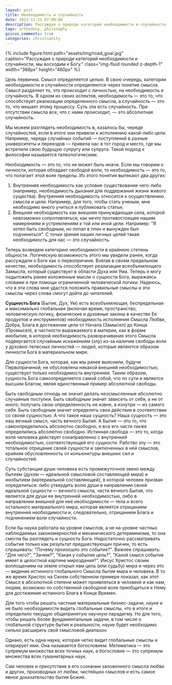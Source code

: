 ```yaml
---
layout: post
title: Необходимость и случайность
date: 2023-12-21 07:00:00
description: Рассуждая о природе категорий необходимости и случайности, мы восходим к Богу
tags: orthodoxy, philosophy
giscus_comments: true
categories: christianity
---
```


{% include figure.html path="assets/img/road_goal.jpg" caption="Рассуждая о природе категорий необходимости и случайности, мы восходим к Богу." class="img-fluid rounded z-depth-1" width="368px" height="460px" %}

Цель первична. Смысл определяется целью. В свою очередь, категории необходимости и случайности определяются через понятие смысла. Смысл разделяет то, что происходит с личностью, на необходимость и случайность.
В одном из своих аспектов, необходимость — это то, что способствует реализации определенного смысла, а случайность — это то, что мешает этому процессу. Суть зла есть случайность. При отсутствии смысла все, что с нами происходит, — это абсолютная случайность.

Мы можем разглядеть необходимость в, казалось бы, череде случайностей, если в итоге они привели к исполнению какой-либо цели. Например, череда случайных событий — поступлений в разные университеты и переездов — привела нас в тот город и место, где мы встретили свою будущую супругу или супруга. Такой подход к философии называется телеологическим.

Необходимость — это то, что не может быть иначе. Если мы говорим о личности, которая обладает свободой воли, то необходимость — это то, что полагает этой воле пределы. Из этого понятия вытекают два других:
1. Внутренняя необходимость как условие существования чего-либо (например, необходимость дыхания для поддержания жизни живого существа). Внутренняя необходимость относится к осуществлению смысла и цели. Например, для того, чтобы стать ученым, мне необходимо много учиться и публиковать статьи;
2. Внешняя необходимость как внешняя принуждающая сила, которой невозможно сопротивляться; как нечто противостоящее нашим намерениям и устремлениям к той или иной цели. Например: "Я хотел быть свободным, но попал в плен и вынужден был подчиниться". С точки зрения наших личных целей такая необходимость для нас — это случайность.

Теперь возведем категорию необходимости в крайнюю степень общности. Логическую возможность этого мы увидели ранее, когда рассуждали о Боге как о первопричине. Взятая в своем предельном качестве, необходимость способствует реализации всеобъемлющего Замысла, который существует в области Духа или Ума.
Теперь я могу подытожить ранее изложенные мысли о сущности Бога, выражаясь словами и при помощи ограниченной человеческой логики. Надеюсь, что в эти слова мне удастся положить правильные смыслы и эти смыслы через слова смогут дойти до читателей.

**Сущность Бога** (Бытие, Дух, Ум) есть всеобъемлющая, беспредельная и максимально глобальная (включая время, пространство, человеческую логику, физические и духовные законы в качестве Ее продуктов и инструментов) необходимость исполнения Смысла Любви, Добра, Блага в достижении цели от Начала (Замысел) до Конца (Промысел), в частности выражаемого в материи, как в форме инобытия, в которой необходимость разворачивания этого Смысла подвергается случайным искажениям (злу) из-за наличия свободы воли у духовно-телесных личностей — людей, которые являются образом личности Бога в материальном мире.

Для сущности Бога, которая, как мы ранее выяснили, будучи Первопричиной, не обусловлена никакой внешней необходимостью, существует только необходимость внутренняя. Таким образом, сущность Бога самоопределяется самой собой, что по сути и является высшим Благом, являя единственный пример абсолютной свободы.

Быть свободным отнюдь не значит делать неосмысленные абсолютно случайные поступки.
Быть свободным значит зависеть от себя, а не от иного; получать свою определенность не извне, а изнутри — из самого себя.
Быть свободным значит определять свои действия в соответствии со своей сущностью. А что такое наша сущность? Наша сущность — это наш вечный смысл, часть вечного Бытия. А Бытие — это то, что самоопределилось абсолютно свободно, и все его части также определились абсолютно свободно.
Истинная свобода — это то, когда воля человека действует сонаправленно с внутренней необходимостью, соответствующей его сущности.
Рабство злу — это тотальное отрицание своей сущности и заключенных в ней смыслов, крайняя обусловленность от конъюнктуры внешних сил и случайностей.

Суть субстанции души человека есть промежуточное звено между бытием (духом — идеальной смысловой составляющей мира) и инобытием (материальной составляющей), в которой человек призван определиться: либо утвердить волю души в направлении своей идеальной сущности — вечного смысла, части вечного Бытия, что является для души ее внутренней необходимостью, либо в направлении внешней для нее необходимости — тела и всего остального материального мира, которая является отрицанием внутренней необходимости и, следовательно, отрицанием Блага и подчинением воли случайности.

Если бы наука работала на уровне смыслов, а не на уровне частных наблюдаемых закономерностей и механического детерминизма, то она смогла бы разглядеть и сущность Бога. Недостаточно рассматривать события только как результат предшествующих причин, то есть спрашивать: "Почему произошло это событие?". Важнее спрашивать: "Для чего?", "Зачем?", "Какая у события цель?", "Какой смысл событие имеет в целостной картине мироздания?". Иисус Христос своим воплощением на земле открыл нам цель (или судьбу) мира и через это — видение истинного глобального Смысла бытия мира и человека. В то же время Христос на Своем собственном примере показал, как этот Смысл в абсолютной степени может проявляться в человеке и как нам, людям, возможно по собственной свободной воле приобщиться к Нему для достижения истинного Блага в Конце Времен.

Для того чтобы решать частные материальные бизнес-задачи, науке и не было необходимости видеть глобальные смыслы, что в итоге и определило текущую общепринятую научную парадигму. Но для того, чтобы решать более фундаментальные задачи, в том числе о глобальной структуре бытия и реальности, науке будет необходимо сильно расширить свой смысловой диапазон.

Однако, есть одна наука, которая четко видит глобальные смыслы и оперирует ими. Она называется богословием.
Математика — это супремум множества всех точных наук, а богословие — это супремум множества всех гуманитарных наук.

Сам человек и присутствие в его сознании заложенного смысла любви и других, производных от любви, чистейших смыслов и есть самое явное доказательство бытия Божия.